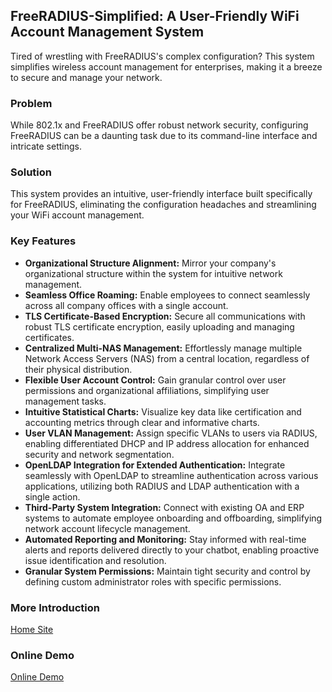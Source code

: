 ##  FreeRADIUS-Simplified: A User-Friendly WiFi Account Management System

Tired of wrestling with FreeRADIUS's complex configuration? This system simplifies wireless account management for enterprises, making it a breeze to secure and manage your network.

### Problem

While 802.1x and FreeRADIUS offer robust network security, configuring FreeRADIUS can be a daunting task due to its command-line interface and intricate settings. 

### Solution

This system provides an intuitive, user-friendly interface built specifically for FreeRADIUS, eliminating the configuration headaches and streamlining your WiFi account management.

### Key Features

* **Organizational Structure Alignment:** Mirror your company's organizational structure within the system for intuitive network management.
* **Seamless Office Roaming:** Enable employees to connect seamlessly across all company offices with a single account.
* **TLS Certificate-Based Encryption:** Secure all communications with robust TLS certificate encryption, easily uploading and managing certificates.
* **Centralized Multi-NAS Management:**  Effortlessly manage multiple Network Access Servers (NAS) from a central location, regardless of their physical distribution.
* **Flexible User Account Control:**  Gain granular control over user permissions and organizational affiliations, simplifying user management tasks.
* **Intuitive Statistical Charts:**  Visualize key data like certification and accounting metrics through clear and informative charts.
* **User VLAN Management:**  Assign specific VLANs to users via RADIUS, enabling differentiated DHCP and IP address allocation for enhanced security and network segmentation.
* **OpenLDAP Integration for Extended Authentication:** Integrate seamlessly with OpenLDAP to streamline authentication across various applications, utilizing both RADIUS and LDAP authentication with a single action.
* **Third-Party System Integration:**  Connect with existing OA and ERP systems to automate employee onboarding and offboarding, simplifying network account lifecycle management.
* **Automated Reporting and Monitoring:**  Stay informed with real-time alerts and reports delivered directly to your chatbot, enabling proactive issue identification and resolution.
* **Granular System Permissions:**  Maintain tight security and control by defining custom administrator roles with specific permissions.

###  More Introduction

[Home Site](https://www.sesswifi.com)

### Online Demo 

[Online Demo](https://demo.sesswifi.com/admin/)

### 

